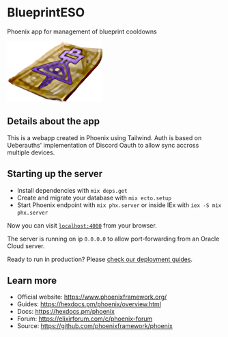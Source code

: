 # BlueprintESO
Phoenix app for management of blueprint cooldowns


![image](https://raw.githubusercontent.com/zastrixarundell/BlueprintESO/master/priv/static/images/blueprint.png)

## Details about the app

This is a webapp created in Phoenix using Tailwind. Auth is based on Ueberauths' implementation of Discord Oauth to allow sync accross multiple devices. 

## Starting up the server

  * Install dependencies with `mix deps.get`
  * Create and migrate your database with `mix ecto.setup`
  * Start Phoenix endpoint with `mix phx.server` or inside IEx with `iex -S mix phx.server`

Now you can visit [`localhost:4000`](http://localhost:4000) from your browser.

The server is running on ip `0.0.0.0` to allow port-forwarding from an Oracle Cloud server.

Ready to run in production? Please [check our deployment guides](https://hexdocs.pm/phoenix/deployment.html).

## Learn more

  * Official website: https://www.phoenixframework.org/
  * Guides: https://hexdocs.pm/phoenix/overview.html
  * Docs: https://hexdocs.pm/phoenix
  * Forum: https://elixirforum.com/c/phoenix-forum
  * Source: https://github.com/phoenixframework/phoenix
